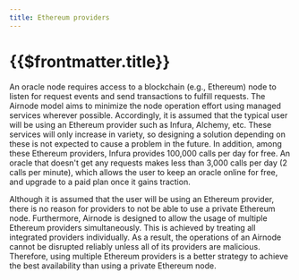 ```yaml
---
title: Ethereum providers
---
```


# {{$frontmatter.title}}

<VersionWarning/>
<!--TOC class="table-of-contents" :include-level="[2,3]" /-->

An oracle node requires access to a blockchain (e.g., Ethereum) node to listen for request events and send transactions to fulfill requests. The Airnode model aims to minimize the node operation effort using managed services wherever possible. Accordingly, it is assumed that the typical user will be using an Ethereum provider such as Infura, Alchemy, etc. These services will only increase in variety, so designing a solution depending on these is not expected to cause a problem in the future. In addition, among these Ethereum providers, Infura provides 100,000 calls per day for free. An oracle that doesn't get any requests makes less than 3,000 calls per day (2 calls per minute), which allows the user to keep an oracle online for free, and upgrade to a paid plan once it gains traction.

Although it is assumed that the user will be using an Ethereum provider, there is no reason for providers to not be able to use a private Ethereum node. Furthermore, Airnode is designed to allow the usage of multiple Ethereum providers simultaneously. This is achieved by treating all integrated providers individually. As a result, the operations of an Airnode cannot be disrupted reliably unless all of its providers are malicious. Therefore, using multiple Ethereum providers is a better strategy to achieve the best availability than using a private Ethereum node.
